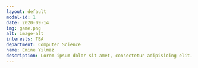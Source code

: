 ```yaml
---
layout: default
modal-id: 1
date: 2020-09-14
img: game.png
alt: image-alt
interests: TBA
department: Computer Science
name: Emine Yilmaz
description: Lorem ipsum dolor sit amet, consectetur adipisicing elit. Mollitia neque assumenda ipsam nihil, molestias magnam, recusandae quos quis inventore quisquam velit asperiores, vitae? Reprehenderit soluta, eos quod consequuntur itaque. Nam.
---
```


